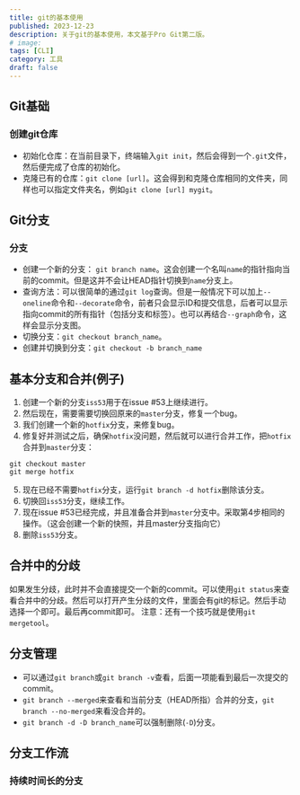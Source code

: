 ```yaml
---
title: git的基本使用
published: 2023-12-23
description: 关于git的基本使用，本文基于Pro Git第二版。
# image: 
tags: [CLI]
category: 工具
draft: false
---
```


## Git基础
### 创建git仓库
- 初始化仓库：在当前目录下，终端输入`git init`，然后会得到一个`.git`文件，然后便完成了仓库的初始化。
- 克隆已有的仓库：`git clone [url]`。这会得到和克隆仓库相同的文件夹，同样也可以指定文件夹名，例如`git clone [url] mygit`。

## Git分支
### 分支
- 创建一个新的分支： `git branch name`。这会创建一个名叫`name`的指针指向当前的commit。但是这并不会让HEAD指针切换到`name`分支上。
- 查询方法：可以很简单的通过`git log`查询。但是一般情况下可以加上`--oneline`命令和`--decorate`命令，前者只会显示ID和提交信息，后者可以显示指向commit的所有指针（包括分支和标签）。也可以再结合`--graph`命令，这样会显示分支图。
- 切换分支：`git checkout branch_name`。
- 创建并切换到分支：`git checkout -b branch_name`

## 基本分支和合并(例子)
1. 创建一个新的分支`iss53`用于在issue #53上继续进行。
2. 然后现在，需要需要切换回原来的`master`分支，修复一个bug。
3. 我们创建一个新的`hotfix`分支，来修复bug。
4. 修复好并测试之后，确保`hotfix`没问题，然后就可以进行合并工作，把`hotfix`合并到`master`分支：
  ```shell
  git checkout master
  git merge hotfix
  ```
5. 现在已经不需要`hotfix`分支，运行`git branch -d hotfix`删除该分支。
6. 切换回`iss53`分支，继续工作。
7. 现在issue #53已经完成，并且准备合并到`master`分支中。采取第4步相同的操作。（这会创建一个新的快照，并且master分支指向它）
8. 删除`iss53`分支。

## 合并中的分歧

如果发生分歧，此时并不会直接提交一个新的commit。可以使用`git status`来查看合并中的分歧。然后可以打开产生分歧的文件，里面会有git的标记。然后手动选择一个即可。最后再commit即可。
注意：还有一个技巧就是使用`git mergetool`。

## 分支管理
- 可以通过`git branch`或`git branch -v`查看，后面一项能看到最后一次提交的commit。
- `git branch --merged`来查看和当前分支（HEAD所指）合并的分支，`git branch --no-merged`来看没合并的。
- `git branch -d -D branch_name`可以强制删除(`-D`)分支。

## 分支工作流

### 持续时间长的分支


